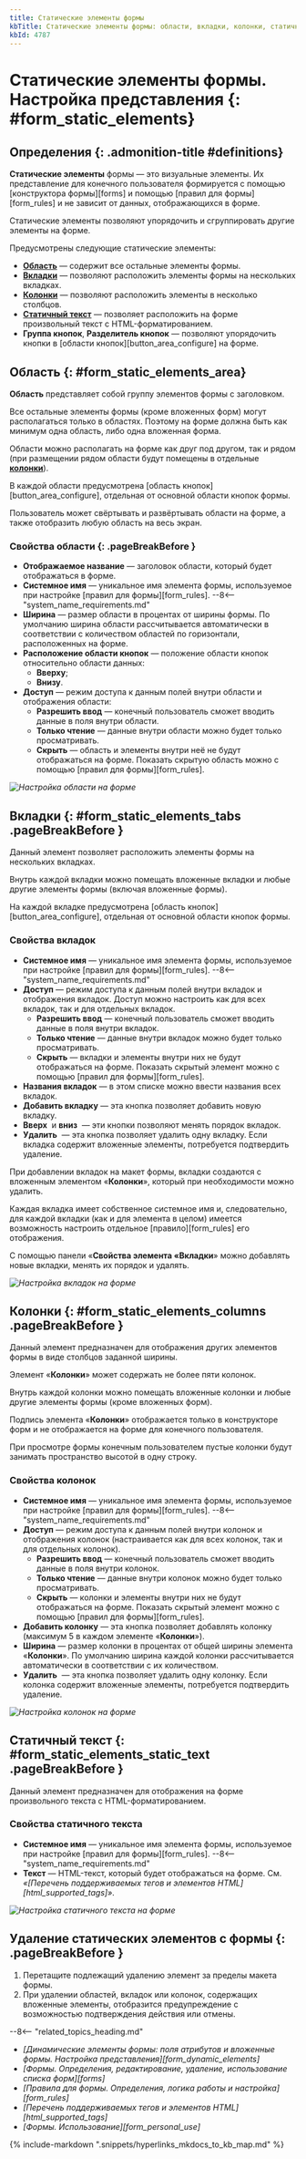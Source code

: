 ```yaml
---
title: Статические элементы формы
kbTitle: Статические элементы формы: области, вкладки, колонки, статичный текст. Настройка представления {: #form_static_elements}
kbId: 4787
---
```


# Статические элементы формы. Настройка представления {: #form_static_elements}

<div class="admonition question" markdown="block">

## Определения {: .admonition-title #definitions}

**Статические элементы** формы — это визуальные элементы. Их представление для конечного пользователя формируется с помощью [конструктора формы][forms] и помощью [правил для формы][form_rules] и не зависит от данных, отображающихся в форме.

Статические элементы позволяют упорядочить и сгруппировать другие элементы на форме.

Предусмотрены следующие статические элементы:

- **[Область](#form_static_elements_area)** — содержит все остальные элементы формы.
- **[Вкладки](#form_static_elements_tabs)** — позволяют расположить элементы формы на нескольких вкладках.
- **[Колонки](#form_static_elements_columns)** — позволяют расположить элементы в несколько столбцов.
- **[Статичный текст](#form_static_elements_static_text)** — позволяет расположить на форме произвольный текст с HTML-форматированием.
- **Группа кнопок**, **Разделитель кнопок** — позволяют упорядочить кнопки в [области кнопок][button_area_configure] на форме.

</div>

## Область {: #form_static_elements_area}

**Область** представляет собой группу элементов формы с заголовком.

Все остальные элементы формы (кроме вложенных форм) могут располагаться только в областях. Поэтому на форме должна быть как минимум одна область, либо одна вложенная форма.

Области можно располагать на форме как друг под другом, так и рядом (при размещении рядом области будут помещены в отдельные [**колонки**](#form_static_elements_columns)).

В каждой области предусмотрена [область кнопок][button_area_configure], отдельная от основной области кнопок формы.

Пользователь может свёртывать и развёртывать области на форме, а также отобразить любую область на весь экран.

### Свойства области {: .pageBreakBefore }

- **Отображаемое название** — заголовок области, который будет отображаться в форме.
- **Системное имя** — уникальное имя элемента формы, используемое при настройке [правил для формы][form_rules].
    --8<-- "system_name_requirements.md"
- **Ширина** — размер области в процентах от ширины формы. По умолчанию ширина области рассчитывается автоматически в соответствии с количеством областей по горизонтали, расположенных на форме.
- **Расположение области кнопок** — положение области кнопок относительно области данных:
    - **Вверху**;
    - **Внизу**.
- **Доступ** — режим доступа к данным полей внутри области и отображения области:
    - **Разрешить ввод** — конечный пользователь сможет вводить данные в поля внутри области.
    - **Только чтение** — данные внутри области можно будет только просматривать.
    - **Скрыть** — область и элементы внутри неё не будут отображаться на форме. Показать скрытую область можно с помощью [правил для формы][form_rules].

_![Настройка области на форме](img/form_static_elements_area.png)_

## Вкладки {: #form_static_elements_tabs .pageBreakBefore }

Данный элемент позволяет расположить элементы формы на нескольких вкладках.

Внутрь каждой вкладки можно помещать вложенные вкладки и любые другие элементы формы (включая вложенные формы).

На каждой вкладке предусмотрена [область кнопок][button_area_configure], отдельная от основной области кнопок формы.

### Свойства вкладок

- **Системное имя** — уникальное имя элемента формы, используемое при настройке [правил для формы][form_rules].
    --8<-- "system_name_requirements.md"
- **Доступ** — режим доступа к данным полей внутри вкладок и отображения вкладок. Доступ можно настроить как для всех вкладок, так и для отдельных вкладок.
    - **Разрешить ввод** — конечный пользователь сможет вводить данные в поля внутри вкладок.
    - **Только чтение** — данные внутри вкладок можно будет только просматривать.
    - **Скрыть** — вкладки и элементы внутри них не будут отображаться на форме. Показать скрытый элемент можно с помощью [правил для формы][form_rules].
- **Названия вкладок** — в этом списке можно ввести названия всех вкладок.
- **Добавить вкладку** — эта кнопка позволяет добавить новую вкладку.
- **Вверх** <i class="fa-light fa-angle-up">‌</i> и **вниз** <i class="fa-light fa-angle-down">‌</i> — эти кнопки позволяют менять порядок вкладок.
- **Удалить** <i class="fa-light fa-trash-alt">‌</i> — эта кнопка позволяет удалить одну вкладку. Если вкладка содержит вложенные элементы, потребуется подтвердить удаление.

При добавлении вкладок на макет формы, вкладки создаются с вложенным элементом «**Колонки**», который при необходимости можно удалить.

Каждая вкладка имеет собственное системное имя и, следовательно, для каждой вкладки (как и для элемента в целом) имеется возможность настроить отдельное [правило][form_rules] его отображения.

С помощью панели «**Свойства элемента «Вкладки**» можно добавлять новые вкладки, менять их порядок и удалять.

_![Настройка вкладок на форме](img/form_static_elements_tabs.png)_

## Колонки {: #form_static_elements_columns .pageBreakBefore }

Данный элемент предназначен для отображения других элементов формы в виде столбцов заданной ширины.

Элемент «**Колонки**» может содержать не более пяти колонок.

Внутрь каждой колонки можно помещать вложенные колонки и любые другие элементы формы (кроме вложенных форм).

Подпись элемента «**Колонки**» отображается только в конструкторе форм и не отображается на форме для конечного пользователя.

При просмотре формы конечным пользователем пустые колонки будут занимать пространство высотой в одну строку.

### Свойства колонок

- **Системное имя** — уникальное имя элемента формы, используемое при настройке [правил для формы][form_rules].
    --8<-- "system_name_requirements.md"
- **Доступ** — режим доступа к данным полей внутри колонок и отображения колонок (настраивается как для всех колонок, так и для отдельных колонок).
    - **Разрешить ввод** — конечный пользователь сможет вводить данные в поля внутри колонок.
    - **Только чтение** — данные внутри колонок можно будет только просматривать.
    - **Скрыть** — колонки и элементы внутри них не будут отображаться на форме. Показать скрытый элемент можно с помощью [правил для формы][form_rules].
- **Добавить колонку** — эта кнопка позволяет добавлять колонку (максимум 5 в каждом элементе «**Колонки**»).
- **Ширина** — размер колонки в процентах от общей ширины элемента «**Колонки**». По умолчанию ширина каждой колонки рассчитывается автоматически в соответствии с их количеством.
- **Удалить** <i class="fa-light fa-trash-alt">‌</i> — эта кнопка позволяет удалить одну колонку. Если колонка содержит вложенные элементы, потребуется подтвердить удаление.

_![Настройка колонок на форме](img/form_static_elements_columns.png)_

## Статичный текст {: #form_static_elements_static_text .pageBreakBefore }

Данный элемент предназначен для отображения на форме произвольного текста с HTML-форматированием.

### Свойства статичного текста

- **Системное имя** — уникальное имя элемента формы, используемое при настройке [правил для формы][form_rules].
    --8<-- "system_name_requirements.md"
- **Текст** — HTML-текст, который будет отображаться на форме. См. *«[Перечень поддерживаемых тегов и элементов HTML][html_supported_tags]»*.

_![Настройка статичного текста на форме](img/form_static_elements_static_text.png)_

## Удаление статических элементов с формы {: .pageBreakBefore }

1. Перетащите подлежащий удалению элемент за пределы макета формы.
2. При удалении областей, вкладок или колонок, содержащих вложенные элементы, отобразится предупреждение с возможностью подтверждения действия или отмены.

<div class="relatedTopics" markdown="block">

--8<-- "related_topics_heading.md"

- _[Динамические элементы формы: поля атрибутов и вложенные формы. Настройка представления][form_dynamic_elements]_
- _[Формы. Определения, редактирование, удаление, использование списка форм][forms]_
- _[Правила для формы. Определения, логика работы и настройка][form_rules]_
- _[Перечень поддерживаемых тегов и элементов HTML][html_supported_tags]_
- _[Формы. Использование][form_personal_use]_

</div>

{% include-markdown ".snippets/hyperlinks_mkdocs_to_kb_map.md" %}
